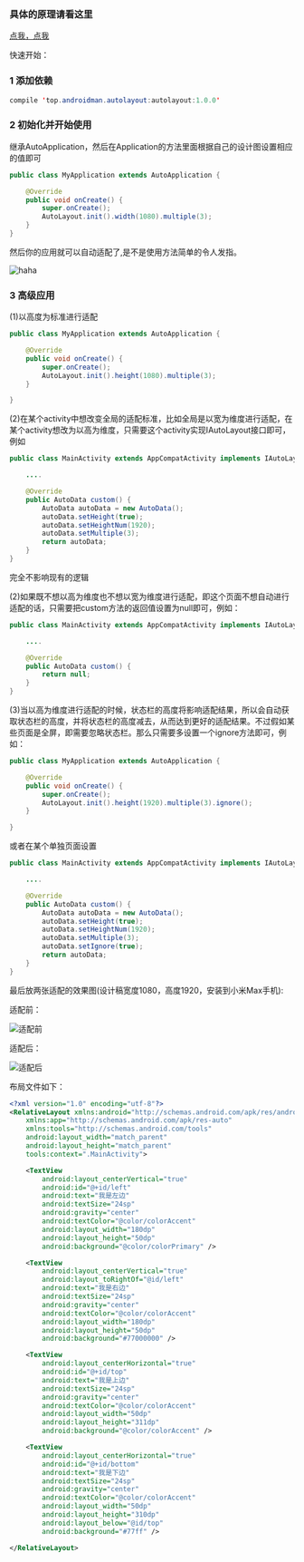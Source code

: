 ### 具体的原理请看这里

[点我，点我](http://androidman.top/2018/07/04/android-autolayout/)

快速开始：

### 1 添加依赖

``` java
compile 'top.androidman.autolayout:autolayout:1.0.0'
```

### 2 初始化并开始使用
继承AutoApplication，然后在Application的方法里面根据自己的设计图设置相应的值即可

``` java
public class MyApplication extends AutoApplication {

    @Override
    public void onCreate() {
        super.onCreate();
        AutoLayout.init().width(1080).multiple(3);
    }
}

```
然后你的应用就可以自动适配了,是不是使用方法简单的令人发指。

![haha](http://androidman.top/img/post/2018-07-04-android-autolayout/i_am_so_diao.webp)

### 3 高级应用
(1)以高度为标准进行适配

``` java
public class MyApplication extends AutoApplication {

    @Override
    public void onCreate() {
        super.onCreate();
        AutoLayout.init().height(1080).multiple(3);
    }

}
```
(2)在某个activity中想改变全局的适配标准，比如全局是以宽为维度进行适配，在某个activity想改为以高为维度，只需要这个activity实现IAutoLayout接口即可，例如

``` java
public class MainActivity extends AppCompatActivity implements IAutoLayout{

    ....

    @Override
    public AutoData custom() {
        AutoData autoData = new AutoData();
        autoData.setHeight(true);
        autoData.setHeightNum(1920);
        autoData.setMultiple(3);
        return autoData;
    }
}
```

完全不影响现有的逻辑

(2)如果既不想以高为维度也不想以宽为维度进行适配，即这个页面不想自动进行适配的话，只需要把custom方法的返回值设置为null即可，例如：

``` java
public class MainActivity extends AppCompatActivity implements IAutoLayout{

    ....

    @Override
    public AutoData custom() {
        return null;
    }
}
```
(3)当以高为维度进行适配的时候，状态栏的高度将影响适配结果，所以会自动获取状态栏的高度，并将状态栏的高度减去，从而达到更好的适配结果。不过假如某些页面是全屏，即需要忽略状态栏。那么只需要多设置一个ignore方法即可，例如：

``` java
public class MyApplication extends AutoApplication {

    @Override
    public void onCreate() {
        super.onCreate();
        AutoLayout.init().height(1920).multiple(3).ignore();
    }

}
```
或者在某个单独页面设置
``` java
public class MainActivity extends AppCompatActivity implements IAutoLayout{

    ....

    @Override
    public AutoData custom() {
        AutoData autoData = new AutoData();
        autoData.setHeight(true);
        autoData.setHeightNum(1920);
        autoData.setMultiple(3);
        autoData.setIgnore(true);
        return autoData;
    }
}
```

最后放两张适配的效果图(设计稿宽度1080，高度1920，安装到小米Max手机):

适配前：&emsp;&emsp;&emsp;&emsp;&emsp;&emsp;&emsp;&emsp;&emsp;&emsp;&emsp;&emsp;&emsp;&emsp;

![适配前](http://androidman.top/img/post/2018-07-04-android-autolayout/auto_layout_1.webp)

适配后：

![适配后](http://androidman.top/img/post/2018-07-04-android-autolayout/auto_layout_2.webp)

布局文件如下：

``` xml
<?xml version="1.0" encoding="utf-8"?>
<RelativeLayout xmlns:android="http://schemas.android.com/apk/res/android"
    xmlns:app="http://schemas.android.com/apk/res-auto"
    xmlns:tools="http://schemas.android.com/tools"
    android:layout_width="match_parent"
    android:layout_height="match_parent"
    tools:context=".MainActivity">

    <TextView
        android:layout_centerVertical="true"
        android:id="@+id/left"
        android:text="我是左边"
        android:textSize="24sp"
        android:gravity="center"
        android:textColor="@color/colorAccent"
        android:layout_width="180dp"
        android:layout_height="50dp"
        android:background="@color/colorPrimary" />

    <TextView
        android:layout_centerVertical="true"
        android:layout_toRightOf="@id/left"
        android:text="我是右边"
        android:textSize="24sp"
        android:gravity="center"
        android:textColor="@color/colorAccent"
        android:layout_width="180dp"
        android:layout_height="50dp"
        android:background="#77000000" />

    <TextView
        android:layout_centerHorizontal="true"
        android:id="@+id/top"
        android:text="我是上边"
        android:textSize="24sp"
        android:gravity="center"
        android:textColor="@color/colorAccent"
        android:layout_width="50dp"
        android:layout_height="311dp"
        android:background="@color/colorAccent" />

    <TextView
        android:layout_centerHorizontal="true"
        android:id="@+id/bottom"
        android:text="我是下边"
        android:textSize="24sp"
        android:gravity="center"
        android:textColor="@color/colorAccent"
        android:layout_width="50dp"
        android:layout_height="310dp"
        android:layout_below="@id/top"
        android:background="#77ff" />

</RelativeLayout>
```
